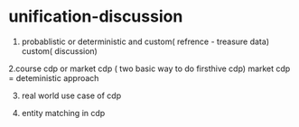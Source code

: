 # unification-discussion



1. probablistic or deterministic and custom( refrence - treasure data) custom( discussion)

2.course cdp or market cdp ( two basic way to do firsthive cdp) market  cdp = deteministic approach

3.  real world use case of cdp

4. entity matching in cdp
